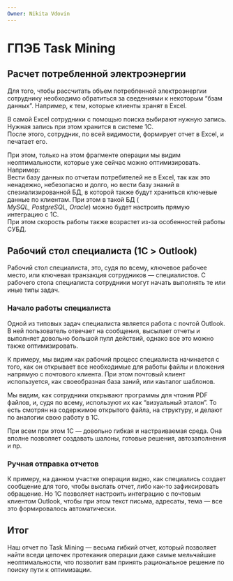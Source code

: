 ```yaml
---
Owner: Nikita Vdovin
---
```

# ГПЭБ Task Mining

## Расчет потребленной электроэнергии

Для того, чтобы рассчитать объем потребленной электроэнергии сотруднику необходимо обратиться за сведениями к некоторым “бзам данных”. Например, к тем, которые клиенты хранят в Excel.

В самой Excel сотрудники с помощью поиска выбирают нужную запись. Нужная запись при этом хранится в системе 1С.  
После этого, сотрудник, по всей видимости, формирует отчет в Excel, и печатает его.  

При этом, только на этом фрагменте операции мы видим неоптимальности, которые уже сейчас можно оптимизировать. Например:  
Вести базу данных по отчетам потребителей не в Excel, так как это ненадежно, небезопасно и долго, но вести базу знаний в спезиализированной БД, в которой также будут храниться ключевые данные по клиентам. При этом в такой БД (  
_MySQL, PostgreSQL, Oracle_) можно будет настроить прямую интеграцию с 1С.  
При этом скорость работы также возрастет из-за особенностей работы СУБД.  

## Рабочий стол специалиста (1С > Outlook)

Рабочий стол специалиста, это, судя по всему, ключевое рабочее место, или ключевая транзакция сотрудников — специалистов. С рабочего стола специалиста сотрудники могут начать выполнять те или иные типы задач.

### Начало работы специалиста

Одной из типовых задач специалиста является работа с почтой Outlook. В ней пользователь отвечает на сообщения, высылает отчеты и выполняет довольно большой пулл действий, однако все это можно также оптимизировать.

К примеру, мы видим как рабочий процесс специалиста начинается с того, как он открывает все необходимые для работы файлы и вложения напрямую с почтового клиента. При этом почтовый клиент используется, как своеобразная база заний, или каьталог шаблонов.

Мы видим, как сотрудники открывают программы для чтония PDF файлов, и, судя по всему, используют их как “визуальный эталон”. То есть смотрян на содержимое открытого файла, на структуру, и делают по аналогии свою работу в 1С.

При всем при этом 1С — довольно гибкая и настраиваемая среда. Она вполне позволяет создавать шалоны, готовые решения, автозаполнения и пр.

### Ручная отправка отчетов

К примеру, на данном участке операции видно, как специались создает сообщение для того, чтобы выслать отчет, либо как-то зафиксировать обращение. Но 1С позволяет настроить интеграцию с почтовым клиентом Outlook, чтобы при этом текст письма, адресаты, тема — все это формировалось автоматически.

## Итог

Наш отчет по Task Mining — весьма гибкий отчет, который позволяет найти вседи цепочек протекания операции даже самые мельчайшие неоптимальности, что позволит вам принять рациональное решение по поиску пути к оптимизации.